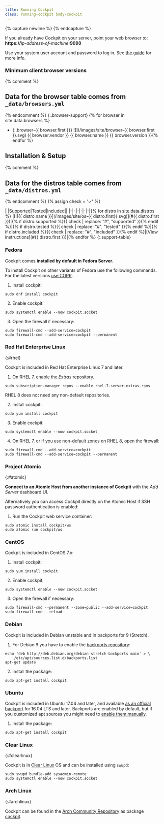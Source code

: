```yaml
---
title: Running Cockpit
class: running-cockpit body-cockpit
---
```


{% capture newline %}
{% endcapture %}

If you already have Cockpit on your server, point your web browser to:
**https://**_ip-address-of-machine_**:9090**

Use your system user account and password to log in. See [the guide](guide/latest/guide.html) for more info.

### Minimum client browser versions

{% comment %}
## Data for the browser table comes from `_data/browsers.yml` ##
{% endcomment %}
{:.browser-support}
{% for browser in site.data.browsers %}
- {:.browser-{{ browser.first }}} ![](/images/site/browser-{{ browser.first }}.svg) {{
  browser.vendor
  }} {{
  browser.name
  }} {{
  browser.version
}}{% endfor %}

## Installation & Setup

{% comment %}
## Data for the distros table comes from `_data/distros.yml` ##
{% endcomment %}
{% assign check = '<span aria-label="#">✓</span>' %}

| |Supported|Tested|Included||
|-|-|-|-|-|-|{%
  for distro in site.data.distros
%}
|[![{{ distro.name }}](/images/site/os-{{ distro.first}}.svg)](#{{ distro.first }})|{%
  if distro.supported %}{{ check | replace: "#", "supported" }}{% endif
  %}|{%
  if distro.tested %}{{ check | replace: "#", "tested" }}{% endif
  %}|{%
  if distro.included %}{{ check | replace: "#", "included" }}{% endif
  %}|[View instructions](#{{ distro.first }})|{% endfor %}
{:.support-table}

### Fedora

Cockpit comes **installed by default in Fedora Server**.

To install Cockpit on other variants of Fedora use the following commands. For the latest versions [use COPR](https://copr.fedoraproject.org/coprs/g/cockpit/cockpit-preview/).

1. Install cockpit: 
```
sudo dnf install cockpit
```
2. Enable cockpit: 
```
sudo systemctl enable --now cockpit.socket
```
3. Open the firewall if necessary:
```
sudo firewall-cmd --add-service=cockpit
sudo firewall-cmd --add-service=cockpit --permanent
```


### Red Hat Enterprise Linux
{:#rhel}

Cockpit is included in Red Hat Enterprise Linux 7 and later.

1. On RHEL 7, enable the _Extras_ repository.
```
sudo subscription-manager repos --enable rhel-7-server-extras-rpms
```
RHEL 8 does not need any non-default repositories.

2. Install cockpit: 
```
sudo yum install cockpit
```
3. Enable cockpit: 
```
sudo systemctl enable --now cockpit.socket
```
4. On RHEL 7, or if you use non-default zones on RHEL 8, open the firewall:
```
sudo firewall-cmd --add-service=cockpit
sudo firewall-cmd --add-service=cockpit --permanent
```


### Project Atomic
{:#atomic}

**Connect to an Atomic Host from another instance of Cockpit** with the _Add Server_ dashboard UI.

Alternatively you can access Cockpit directly on the Atomic Host if SSH password authentication is enabled:

1. Run the Cockpit web service container: 
```
sudo atomic install cockpit/ws
sudo atomic run cockpit/ws
```


### CentOS

Cockpit is included in CentOS 7.x:

1. Install cockpit: 
```
sudo yum install cockpit
```
2. Enable cockpit: 
```
sudo systemctl enable --now cockpit.socket
```
3. Open the firewall if necessary:
```
sudo firewall-cmd --permanent --zone=public --add-service=cockpit
sudo firewall-cmd --reload
```


### Debian

Cockpit is included in Debian unstable and in backports for 9 (Stretch).

1. For Debian 9 you have to enable the [backports repository](https://backports.debian.org):
```
echo 'deb http://deb.debian.org/debian stretch-backports main' > \
    /etc/apt/sources.list.d/backports.list
apt-get update
```

2. Install the package:
```
sudo apt-get install cockpit
```


### Ubuntu

Cockpit is included in Ubuntu 17.04 and later, and available [as an official backport](https://help.ubuntu.com/community/UbuntuBackports) for 16.04 LTS and later. Backports are enabled by default, but if you customized apt sources you might need to [enable them manually](https://help.ubuntu.com/community/UbuntuBackports#Enabling_Backports).

1. Install the package:

```
sudo apt-get install cockpit
```

### Clear Linux
{:#clearlinux}

Cockpit is in [Clear Linux](https://clearlinux.org/) OS and can be installed using `swupd`:

```
sudo swupd bundle-add sysadmin-remote
sudo systemctl enable --now cockpit.socket
```


### Arch Linux
{:#archlinux}

Cockpit can be found in the [Arch Community Repository](https://www.archlinux.org/packages/) as package [cockpit](https://www.archlinux.org/packages/community/x86_64/cockpit/).


